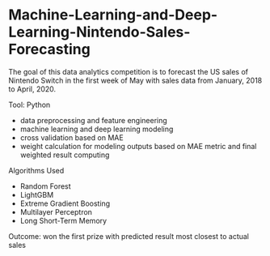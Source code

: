# Machine-Learning-and-Deep-Learning-Nintendo-Sales-Forecasting 
The goal of this data analytics competition is to forecast the US sales of Nintendo Switch in the first week of May with sales data from January, 2018 to April, 2020.  <br>

Tool: Python  <br>

* data preprocessing and feature engineering
* machine learning and deep learning modeling
* cross validation based on MAE
* weight calculation for modeling outputs based on MAE metric and final weighted result computing 

Algorithms Used  <br>
* Random Forest  <br>
* LightGBM  <br>
* Extreme Gradient Boosting  <br>
* Multilayer Perceptron  <br>
* Long Short-Term Memory  <br>

Outcome: won the first prize with predicted result most closest to actual sales
